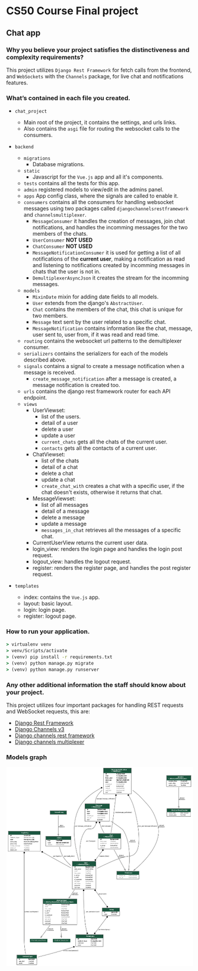 # CS50 Course Final project

## Chat app


### Why you believe your project satisfies the distinctiveness and complexity requirements?

This project utilizes ``Django Rest Framework`` for fetch calls from the frontend, and ``WebSockets`` with the ``Channels`` package, for live chat and notifications features.

### What’s contained in each file you created.
- ``chat_project``
    -  Main root of the project, it contains the settings, and urls links.
    - Also contains the ``asgi`` file for routing the websocket calls to the consumers.
- ``backend``
    - ``migrations``
        - Database migrations.
    - ``static``
        - Javascript for the ``Vue.js`` app and all it's components. 
    - ``tests`` contains all the tests for this app.
    - ``admin`` registered models to view/edit in the admins panel.
    - ``apps`` App config class, where the signals are called to enable it.
    - ``consumers`` contains all the consumers for handling websocket messages using two packages called `djangochannelsrestframework` and `channelsmultiplexer`.
        - `MessageConsumer` it handles the creation of messages, join chat notifications, and handles the incomming messages for the two members of the chats.
        - `UserConsumer` **NOT USED**
        - `ChatConsumer` **NOT USED**
        - `MessageNotificationConsumer` it is used for getting a list of all notifications of the **current user**, making a notification as read and listening to notifications created by incomming messages in chats that the user is not in.
        - `DemultiplexerAsyncJson` it creates the stream for the incomming messages.
    - ``models``
        - `MixinDate` mixin for adding date fields to all models.
        - `User` extends from the django's `AbstractUser`.
        - `Chat` contains the members of the chat, this chat is unique for two members.
        - `Message` text sent by the user related to a specific chat.
        - `MessageNotification` contains information like the chat, message, user sent to, user from, if it was read and read time.
    - ``routing`` contains the websocket url patterns to the demultiplexer consumer.
    - ``serializers`` contains the serializers for each of the models described above.
    - ``signals`` contains a signal to create a message notification when a message is received.
        - ``create_message_notification`` after a message is created, a message notification is created too.
    - ``urls`` contains the django rest framework router for each API endpoint.
    - ``views``
        - UserViewset:
            - list of the users.
            - detail of a user
            - delete a user
            - update a user
            - `current_chats` gets all the chats of the current user.
            - `contacts` gets all the contacts of a current user.
        - ChatViewset:
            - list of the chats
            - detail of a chat
            - delete a chat
            - update a chat
            - `create_chat_with` creates a chat with a specific user, if the chat doesn't exists, otherwise it returns that chat.
        - MessageViewset:
            - list of all messages
            - detail of a message
            - delete a message
            - update a message
            - `messages_in_chat` retrieves all the messages of a specific chat.
        - CurrentUserView returns the current user data.
        - login_view: renders the login page and handles the login post request.
        - logout_view: handles the logout request.
        - register: renders the register page, and handles the post register request.
            
- ``templates``
    - index: contains the `Vue.js` app.
    - layout: basic layout.
    - login: login page.
    - register: logout page.

### How to run your application.
``` cmd
> virtualenv venv
> venv/Scripts/activate
> (venv) pip install -r requirements.txt
> (venv) python manage.py migrate
> (venv) python manage.py runserver
```

### Any other additional information the staff should know about your project.

This project utilizes four important packages for handling REST requests and WebSocket requests, this are:

- [Django Rest Framework](https://www.django-rest-framework.org/)
- [Django Channels v3](https://channels.readthedocs.io/en/stable/#)
- [Django channels rest framework](https://github.com/hishnash/djangochannelsrestframework)
- [Django channels multiplexer](https://github.com/hishnash/channelsmultiplexer)


### Models graph
![Graph models](./graph.png)